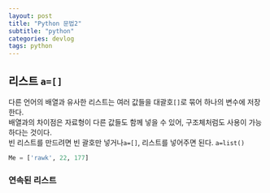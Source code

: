```yaml
---
layout: post
title: "Python 문법2"
subtitle: "python"
categories: devlog
tags: python
---
```

## 리스트 `a=[]`
다른 언어의 배열과 유사한 리스트는 여러 값들을 대괄호`[]`로 묶어 하나의 변수에 저장한다.   
배열과의 차이점은 자료형이 다른 값들도 함께 넣을 수 있어, 구조체처럼도 사용이 가능하다는 것이다.   
빈 리스트를 만드려면 빈 괄호만 넣거나`a=[]`, 리스트를 넣어주면 된다. `a=list()`    

```python
Me = ['rawk', 22, 177]
```

### 연속된 리스트 

















